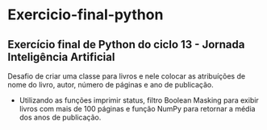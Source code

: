 # Exercicio-final-python
## Exercício final de Python do ciclo 13 - Jornada Inteligência Artificial

Desafio de criar uma classe  para livros e nele colocar as atribuíções de nome do livro, autor, número de páginas e ano de publicação.
- Utilizando as funções imprimir status, filtro Boolean Masking para exibir livros com mais de 100 páginas e função NumPy para retornar a média dos anos de publicação.


